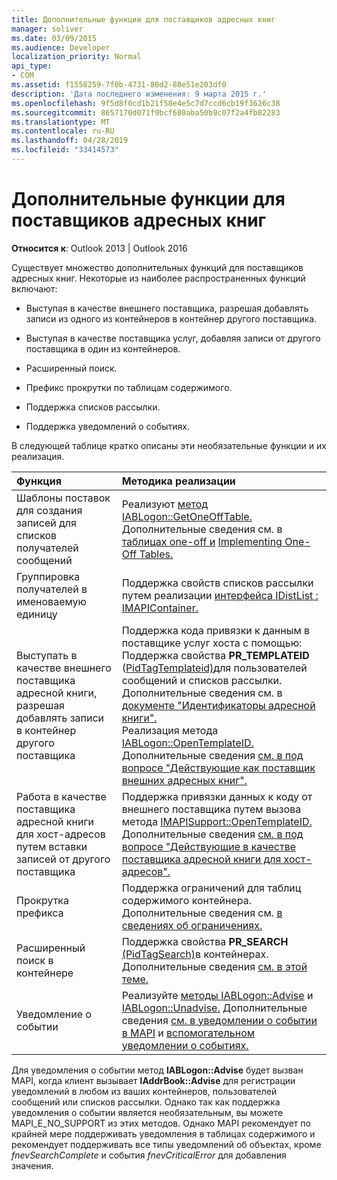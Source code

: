 ```yaml
---
title: Дополнительные функции для поставщиков адресных книг
manager: soliver
ms.date: 03/09/2015
ms.audience: Developer
localization_priority: Normal
api_type:
- COM
ms.assetid: f1558259-7f0b-4731-80d2-88e51e203df0
description: 'Дата последнего изменения: 9 марта 2015 г.'
ms.openlocfilehash: 9f5d8f0cd1b21f58e4e5c7d7ccd6cb19f3626c38
ms.sourcegitcommit: 8657170d071f9bcf680aba50b9c07f2a4fb82283
ms.translationtype: MT
ms.contentlocale: ru-RU
ms.lasthandoff: 04/28/2019
ms.locfileid: "33414573"
---
```

# <a name="optional-features-for-address-book-providers"></a>Дополнительные функции для поставщиков адресных книг

  
  
**Относится к**: Outlook 2013 | Outlook 2016 
  
Существует множество дополнительных функций для поставщиков адресных книг. Некоторые из наиболее распространенных функций включают:
  
- Выступая в качестве внешнего поставщика, разрешая добавлять записи из одного из контейнеров в контейнер другого поставщика.
    
- Выступая в качестве поставщика услуг, добавляя записи от другого поставщика в один из контейнеров.
    
- Расширенный поиск.
    
- Префикс прокрутки по таблицам содержимого.
    
- Поддержка списков рассылки.
    
- Поддержка уведомлений о событиях.
    
В следующей таблице кратко описаны эти необязательные функции и их реализация.
  
|**Функция**|**Методика реализации**|
|:-----|:-----|
|Шаблоны поставок для создания записей для списков получателей сообщений  <br/> |Реализуют [метод IABLogon::GetOneOffTable.](iablogon-getoneofftable.md) Дополнительные сведения см. в [таблицах one-off и](one-off-tables.md) [Implementing One-Off Tables.](implementing-one-off-tables.md)  <br/> |
|Группировка получателей в именоваемую единицу  <br/> |Поддержка свойств списков рассылки путем реализации [интерфейса IDistList : IMAPIContainer.](idistlistimapicontainer.md)  <br/> |
|Выступать в качестве внешнего поставщика адресной книги, разрешая добавлять записи в контейнер другого поставщика  <br/> | Поддержка кода привязки к данным в поставщике услуг хоста с помощью:  <br/>  Поддержка свойства **PR_TEMPLATEID** ([PidTagTemplateid)](pidtagtemplateid-canonical-property.md)для пользователей сообщений и списков рассылки. Дополнительные сведения см. в [документе "Идентификаторы адресной книги".](address-book-identifiers.md)  <br/>  Реализация метода [IABLogon::OpenTemplateID.](iablogon-opentemplateid.md) Дополнительные сведения [см. в под вопросе "Действующие как поставщик внешних адресных книг".](acting-as-a-foreign-address-book-provider.md)  <br/> |
|Работа в качестве поставщика адресной книги для хост-адресов путем вставки записей от другого поставщика  <br/> |Поддержка привязки данных к коду от внешнего поставщика путем вызова метода [IMAPISupport::OpenTemplateID.](imapisupport-opentemplateid.md) Дополнительные сведения [см. в под вопросе "Действующие в качестве поставщика адресной книги для хост-адресов".](acting-as-a-host-address-book-provider.md)  <br/> |
|Прокрутка префикса  <br/> |Поддержка ограничений для таблиц содержимого контейнера. Дополнительные сведения см. [в сведениях об ограничениях.](about-restrictions.md)  <br/> |
|Расширенный поиск в контейнере  <br/> |Поддержка свойства **PR_SEARCH** [(PidTagSearch)](pidtagsearch-canonical-property.md)в контейнерах. Дополнительные сведения [см. в этой теме.](implementing-advanced-searching.md)  <br/> |
|Уведомление о событии  <br/> |Реализуйте [методы IABLogon::Advise](iablogon-advise.md) и [IABLogon::Unadvise.](iablogon-unadvise.md) Дополнительные сведения [см. в уведомлении о событии в MAPI](event-notification-in-mapi.md) и [вспомогательном уведомлении о событиях.](supporting-event-notification.md)  <br/> |
   
Для уведомления о событии метод **IABLogon::Advise** будет вызван MAPI, когда клиент вызывает **IAddrBook::Advise** для регистрации уведомлений в любом из ваших контейнеров, пользователей сообщений или списков рассылки. Однако так как поддержка уведомления о событии является необязательным, вы можете MAPI_E_NO_SUPPORT из этих методов. Однако MAPI рекомендует по крайней мере поддерживать уведомления в таблицах содержимого и рекомендует поддерживать все типы уведомлений об объектах, кроме  _fnevSearchComplete_ и события  _fnevCriticalError_ для добавления значения. 
  

